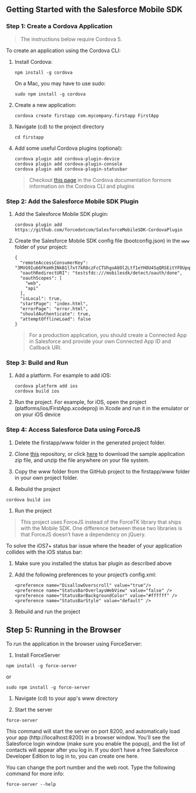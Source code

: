 ## Getting Started with the Salesforce Mobile SDK

### Step 1: Create a Cordova Application

> The instructions below require Cordova 5. 

To create an application using the Cordova CLI:

1. Install Cordova:
    ```
    npm install -g cordova
    ```

    On a Mac, you may have to use sudo:
    ```
    sudo npm install -g cordova
    ```

1. Create a new application:
    ```
    cordova create firstapp com.mycompany.firstapp FirstApp
    ```

1. Navigate (cd) to the project directory
    ```
    cd firstapp
    ```

1. Add some useful Cordova plugins (optional):
    ```
    cordova plugin add cordova-plugin-device
    cordova plugin add cordova-plugin-console
    cordova plugin add cordova-plugin-statusbar
    ```
    
    > Checkout [this page](https://cordova.apache.org/docs/en/latest/guide/cli/index.html) in the Cordova documentation formore information on the Cordova CLI and plugins 


### Step 2: Add the Salesforce Mobile SDK Plugin

1. Add the Salesforce Mobile SDK plugin:
    ```
    cordova plugin add https://github.com/forcedotcom/SalesforceMobileSDK-CordovaPlugin
    ```

1. Create the Salesforce Mobile SDK config file (bootconfig.json) in the ```www``` folder of your project:
    ```
    {
      "remoteAccessConsumerKey": "3MVG9Iu66FKeHhINkB1l7xt7kR8czFcCTUhgoA8Ol2Ltf1eYHOU4SqQRSEitYFDUpqRWcoQ2.dBv_a1Dyu5xa",
      "oauthRedirectURI": "testsfdc:///mobilesdk/detect/oauth/done",
      "oauthScopes": [
        "web",
        "api"
      ],
      "isLocal": true,
      "startPage": "index.html",
      "errorPage": "error.html",
      "shouldAuthenticate": true,
      "attemptOfflineLoad": false
    }
    ```

    > For a production application, you should create a Connected App in Salesforce and provide your own Connected App ID and Callback URI.
    
    
### Step 3: Build and Run     

1. Add a platform. For example to add iOS:
    ```
    cordova platform add ios
    cordova build ios
    ```

1. Run the project. For example, for iOS, open the project (platforms/ios/FirstApp.xcodeproj) in Xcode and run it in the emulator or on your iOS device


### Step 4: Access Salesforce Data using ForceJS
 
1. Delete the firstapp/www folder in the generated project folder.

1. Clone [this](https://github.com/ccoenraets/salesforce-mobile-sdk-starter) repository, or click [here](https://github.com/ccoenraets/salesforce-mobile-sdk-starter/archive/master.zip) to download the sample application zip file, and unzip the file anywhere on your file system.

1. Copy the www folder from the GitHub project to the firstapp/www folder in your own project folder.

1. Rebuild the project 
```
cordova build ios
```

1. Run the project
 
> This project uses ForceJS instead of the ForceTK library that ships with the Mobile SDK. One difference between these two libraries is that ForceJS doesn’t have a dependency on jQuery.
 
To solve the iOS7+ status bar issue where the header of your application collides with the iOS status bar:
 
1. Make sure you installed the status bar plugin as described above

1. Add the following preferences to your project’s config.xml:
 
    ```
    <preference name="DisallowOverscroll" value="true"/>
    <preference name="StatusBarOverlaysWebView" value="false" />
    <preference name="StatusBarBackgroundColor" value="#ffffff" />
    <preference name="StatusBarStyle" value="default" />
    ```

1. Rebuild and run the project

## Step 5: Running in the Browser
 
To run the application in the browser using ForceServer:

1. Install ForceServer

```
npm install -g force-server
```

or

```
sudo npm install -g force-server
```

1. Navigate (cd) to your app's www directory

1. Start the server

```
force-server
```

This command will start the server on port 8200, and automatically load your app (http://localhost:8200) in a browser window. You'll see the Salesforce login window (make sure you enable the popup), and the list of contacts will appear after you log in. If you don’t have a free Salesforce Developer Edition to log in to, you can create one here.

You can change the port number and the web root. Type the following command for more info:

```
force-server --help
```